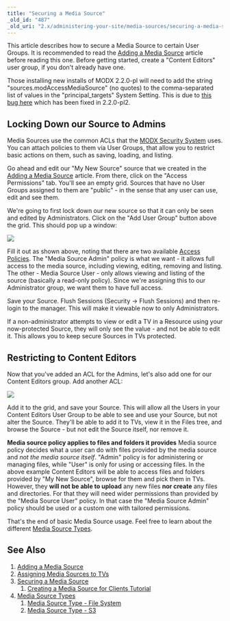 ```yaml
---
title: "Securing a Media Source"
_old_id: "487"
_old_uri: "2.x/administering-your-site/media-sources/securing-a-media-source"
---
```


This article describes how to secure a Media Source to certain User Groups. It is recommended to read the [Adding a Media Source](building-sites/media-sources/creating "Adding a Media Source") article before reading this one. Before getting started, create a "Content Editors" user group, if you don't already have one.

Those installing new installs of MODX 2.2.0-pl will need to add the string "sources.modAccessMediaSource" (no quotes) to the comma-separated list of values in the "principal\_targets" System Setting. This is due to [this bug here](http://bugs.modx.com/issues/6470) which has been fixed in 2.2.0-pl2.

## Locking Down our Source to Admins

Media Sources use the common ACLs that the [MODX Security System](building-sites/client-proofing/security "Security") uses. You can attach policies to them via User Groups, that allow you to restrict basic actions on them, such as saving, loading, and listing.

Go ahead and edit our "My New Source" source that we created in the [Adding a Media Source](building-sites/media-sources/creating "Adding a Media Source") article. From there, click on the "Access Permissions" tab. You'll see an empty grid. Sources that have no User Groups assigned to them are "public" - in the sense that any user can use, edit and see them.

We're going to first lock down our new source so that it can only be seen and edited by Administrators. Click on the "Add User Group" button above the grid. This should pop up a window:

![](/download/attachments/35586541/20110907-jje3b536kann962u778as3gxj5.jpeg?version=1&modificationDate=1315428999000)

Fill it out as shown above, noting that there are two available [Access Policies](building-sites/client-proofing/security/policies "Policies"). The "Media Source Admin" policy is what we want - it allows full access to the media source, including viewing, editing, removing and listing. The other - Media Source User - only allows viewing and listing of the source (basically a read-only policy). Since we're assigning this to our Administrator group, we want them to have full access.

Save your Source. Flush Sessions (Security -> Flush Sessions) and then re-login to the manager. This will make it viewable now to only Administrators.

If a non-administrator attempts to view or edit a TV in a Resource using your now-protected Source, they will only see the value - and not be able to edit it. This allows you to keep secure Sources in TVs protected.

## Restricting to Content Editors

Now that you've added an ACL for the Admins, let's also add one for our Content Editors group. Add another ACL:

![](/download/attachments/35586541/Screen+shot+2011-09-07+at+3.54.11+PM.png?version=1&modificationDate=1315428999000)

Add it to the grid, and save your Source. This will allow all the Users in your Content Editors User Group to be able to see and use your Source, but not alter the Source. They'll be able to add it to TVs, view it in the Files tree, and browse the Source - but not edit the Source itself, nor remove it.

**Media source policy applies to files and folders it provides**
Media source policy decides what a user can do with files provided by the media source and _not the media source itself_. "Admin" policy is for administering or managing files, while "User" is only for using or accessing files. In the above example Content Editors will be able to access files and folders provided by "My New Source", browse for them and pick them in TVs. However, they **will not be able to upload** any new files **nor create** any files and directories. For that they will need wider permissions than provided by the "Media Source User" policy. In that case the "Media Source Admin" policy should be used or a custom one with tailored permissions.

That's the end of basic Media Source usage. Feel free to learn about the different [Media Source Types](building-sites/media-sources/types "Media Source Types").

## See Also

1. [Adding a Media Source](building-sites/media-sources/creating)
2. [Assigning Media Sources to TVs](building-sites/media-sources/assigning-to-tvs)
3. [Securing a Media Source](building-sites/media-sources/securing)
   1. [Creating a Media Source for Clients Tutorial](building-sites/media-sources/securing/clients-tutorial)
4. [Media Source Types](building-sites/media-sources/types)
   1. [Media Source Type - File System](building-sites/media-sources/types/media-source-type-file-system)
   2. [Media Source Type - S3](building-sites/media-sources/types/media-source-type-s3)
